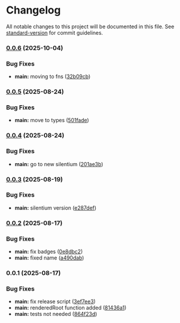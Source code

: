 # Changelog

All notable changes to this project will be documented in this file. See [standard-version](https://github.com/conventional-changelog/standard-version) for commit guidelines.

### [0.0.6](https://github.com/silentium-lab/silentium-morphdom/compare/v0.0.5...v0.0.6) (2025-10-04)


### Bug Fixes

* **main:** moving to fns ([32b09cb](https://github.com/silentium-lab/silentium-morphdom/commit/32b09cb47c89e0154d8b0eb8678d6769c61906aa))

### [0.0.5](https://github.com/silentium-lab/silentium-morphdom/compare/v0.0.4...v0.0.5) (2025-08-24)


### Bug Fixes

* **main:** move to types ([501fade](https://github.com/silentium-lab/silentium-morphdom/commit/501fade658f950d5d33af15cce8c632a80a9572a))

### [0.0.4](https://github.com/silentium-lab/silentium-morphdom/compare/v0.0.3...v0.0.4) (2025-08-24)


### Bug Fixes

* **main:** go to new silentium ([201ae3b](https://github.com/silentium-lab/silentium-morphdom/commit/201ae3bd92e45356ab563687094992ddc4687a45))

### [0.0.3](https://github.com/silentium-lab/silentium-morphdom/compare/v0.0.2...v0.0.3) (2025-08-19)


### Bug Fixes

* **main:** silentium version ([e287def](https://github.com/silentium-lab/silentium-morphdom/commit/e287deff05bd31fd8cf81fd9714e341929c5cc19))

### [0.0.2](https://github.com/silentium-lab/silentium-morphdom/compare/v0.0.1...v0.0.2) (2025-08-17)


### Bug Fixes

* **main:** fix badges ([0e8dbc2](https://github.com/silentium-lab/silentium-morphdom/commit/0e8dbc2653befb76f5ff609269e4f8697f8a9699))
* **main:** fixed name ([a490dab](https://github.com/silentium-lab/silentium-morphdom/commit/a490dab3a6da673b7cb918bf5ffb377140d8dfd2))

### 0.0.1 (2025-08-17)


### Bug Fixes

* **main:** fix release script ([3ef7ee3](https://github.com/silentium-lab/silentium-morphdom/commit/3ef7ee314ee25d3dafd72143af99f87b589b78d7))
* **main:** renderedRoot function added ([81436a1](https://github.com/silentium-lab/silentium-morphdom/commit/81436a1ad7de91d8231831b1bc0fd7ec4089e40b))
* **main:** tests not needed ([864f23d](https://github.com/silentium-lab/silentium-morphdom/commit/864f23d63faedf14a987a58dcc7ed147e0c1e990))
